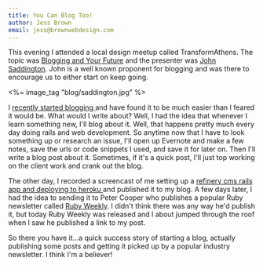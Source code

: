 ```yaml
---
title: You Can Blog Too!
author: Jess Brown
email: jess@brownwebdesign.com
---
```


This evening I attended a local design meetup called
TransformAthens.  The topic was [Blogging and Your Future][2] and the
presenter was [John Saddington][3].  John is a well known proponent for
blogging and was there to encourage us to either start on keep going.

<%= image_tag "blog/saddington.jpg" %>

I [ recently started blogging ][4] and have found it to be much easier
than I feared it would be.  What would I write about?  Well, I had the
idea that whenever I learn something new, I'll blog about it.  Well,
that happens pretty much every day doing rails and web development.  So
anytime now that I have to look something up or research an issue, I'll
open up Evernote and make a few notes, save the urls or code snippets I
used, and save it for later on.  Then I'll write a blog post about it.
Sometimes, if it's a quick post, I'll just top working on the client
work and crank out the blog.

The other day, I recorded a screencast of me setting up a [ refinery cms
rails app and deploying to heroku ][5] and published it to my blog.  A
few days later, I had the idea to sending it to Peter Cooper who
publishes a popular Ruby newsletter called [Ruby
Weekly](http://rubyweekly.com/).  I didn't think there was any way he'd
publish it, but today Ruby Weekly was released and I about jumped
through the roof when I saw he published a link to my post.  

So there you have it...a quick success story of starting a blog,
actually publishing some posts and getting it picked up by a popular
industry newsletter.  I think I'm a believer!


[2]:http://www.meetup.com/transform-athens/events/159982002/
[3]:https://twitter.com/saddington
[4]:/blog/simple-rails-blogging-with-vim-markdown
[5]:/blog/install-refinerycms-and-deploy-to-heroku
